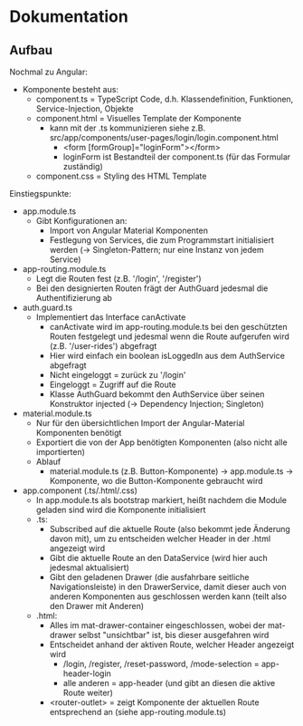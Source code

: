 # Dokumentation

## Aufbau

Nochmal zu Angular:

- Komponente besteht aus:
  - component.ts = TypeScript Code, d.h. Klassendefinition, Funktionen, Service-Injection, Objekte
  - component.html = Visuelles Template der Komponente
    - kann mit der .ts kommunizieren siehe z.B. src/app/components/user-pages/login/login.component.html
      - \<form [formGroup]="loginForm">\</form>
      - loginForm ist Bestandteil der component.ts (für das Formular zuständig)
  - component.css = Styling des HTML Template

Einstiegspunkte:

- app.module.ts
  - Gibt Konfigurationen an:
    - Import von Angular Material Komponenten
    - Festlegung von Services, die zum Programmstart initialisiert werden (-> Singleton-Pattern; nur eine Instanz von jedem Service)
- app-routing.module.ts
  - Legt die Routen fest (z.B. '/login', '/register')
  - Bei den designierten Routen frägt der AuthGuard jedesmal die Authentifizierung ab
- auth.guard.ts
  - Implementiert das Interface canActivate
    - canActivate wird im app-routing.module.ts bei den geschützten Routen festgelegt und jedesmal wenn die Route aufgerufen wird (z.B. '/user-rides') abgefragt
    - Hier wird einfach ein boolean isLoggedIn aus dem AuthService abgefragt
    - Nicht eingeloggt = zurück zu '/login'
    - Eingeloggt = Zugriff auf die Route
    - Klasse AuthGuard bekommt den AuthService über seinen Konstruktor injected (-> Dependency Injection; Singleton)
- material.module.ts
  - Nur für den übersichtlichen Import der Angular-Material Komponenten benötigt
  - Exportiert die von der App benötigten Komponenten (also nicht alle importierten)
  - Ablauf
    - material.module.ts (z.B. Button-Komponente) -> app.module.ts -> Komponente, wo die Button-Komponente gebraucht wird
- app.component (.ts/.html/.css)
  - In app.module.ts als bootstrap markiert, heißt nachdem die Module geladen sind wird die Komponente initialisiert
  - .ts:
    - Subscribed auf die aktuelle Route (also bekommt jede Änderung davon mit), um zu entscheiden welcher Header in der .html angezeigt wird
    - Gibt die aktuelle Route an den DataService (wird hier auch jedesmal aktualisiert)
    - Gibt den geladenen Drawer (die ausfahrbare seitliche Navigationsleiste) in den DrawerService, damit dieser auch von anderen Komponenten aus geschlossen werden kann (teilt also den Drawer mit Anderen)
  - .html:
    - Alles im mat-drawer-container eingeschlossen, wobei der mat-drawer selbst "unsichtbar" ist, bis dieser ausgefahren wird
    - Entscheidet anhand der aktiven Route, welcher Header angezeigt wird
      - /login, /register, /reset-password, /mode-selection = app-header-login
      - alle anderen = app-header (und gibt an diesen die aktive Route weiter)
    - \<router-outlet> = zeigt Komponente der aktuellen Route entsprechend an (siehe app-routing.module.ts)
